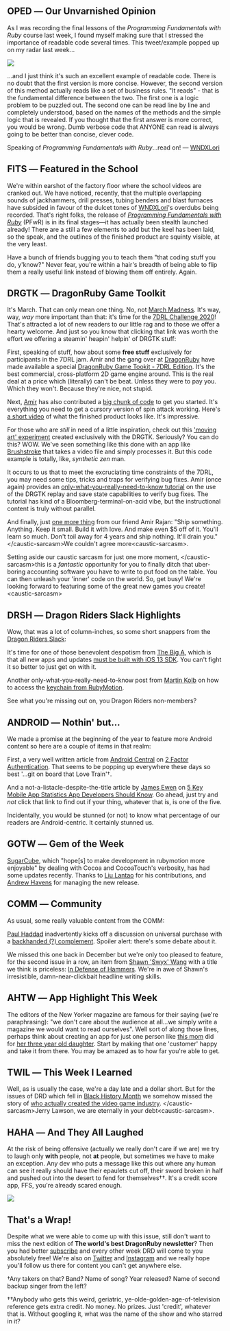 <div style="display:none;font−size:0;line−height:0;max−height:0;mso−hide:all">DRD055: It's the once-a-year special 7DRL Edition!</div>

## OPED ― Our Unvarnished Opinion

As I was recording the final lessons of the _Programming Fundamentals with Ruby_ course last week, I found myself making sure that I stressed the importance of readable code several times. This tweet/example popped up on my radar last week... 

![](http://intellog.com/assets/png/dumb-verbose-590x454.png)

...and I just think it's such an excellent example of readable code. There is no doubt that the first version is more concise. However, the second version of this method actually reads like a set of business rules. "It reads" - that is the fundamental difference between the two. The first one is a logic problem to be puzzled out. The second one can be read line by line and completely understood, based on the names of the methods and the simple logic that is revealed. If you thought that the first answer is more correct, you would be wrong. Dumb verbose code that ANYONE can read is always going to be better than concise, clever code.

Speaking of _Programming Fundamentals with Ruby_...read on! ― [WNDXLori](https://twitter.com/wndxlori)

## FITS ― Featured in the School

We're within earshot of the factory floor where the school videos are cranked out. We have noticed, recently, that the multiple overlapping sounds of jackhammers, drill presses, tubing benders and blast furnaces have subsided in favour of the dulcet tones of [WNDXLori](https://twitter.com/wndxlori)'s overdubs being recorded. That's right folks, the release of [_Programming Fundamentals with Ruby_](https://wndx.school/p/ruby-programming-fundamentals) (PFwR) is in its final stages―it has actually been stealth launched already! There are a still a few elements to add but the keel has been laid, so the speak, and the outlines of the finished product are squinty visible, at the very least.

Have a bunch of friends bugging you to teach them "that coding stuff you do, y'know?" Never fear, you're within a hair's breadth of being able to flip them a really useful link instead of blowing them off entirely. Again.

## DRGTK ― DragonRuby Game Toolkit

It's March. That can only mean one thing. No, not [March Madness](https://www.ncaa.com/march-madness). It's way, way, *way* more important than that: it's time for the [7DRL Challenge 2020](https://itch.io/jam/7drl-challenge-2020)! That's attracted a lot of new readers to our little rag and to those we offer a hearty welcome. And just so you know that clicking that link was worth the effort we offering a steamin' heapin' helpin' of DRGTK stuff:

First, speaking of stuff, how about some **free stuff** exclusively for participants in the 7DRL jam. Amir and the gang over at [DragonRuby](https://dragonruby.itch.io/dragonruby-gtk) have made available a special [DragonRuby Game Tookit - 7DRL Edition](http://7drl.dragonruby.org). It's the best commercial, cross-platform 2D game engine around. This is the real deal at a price which (literally) can't be beat. Unless they were to pay you. Which they won't. Because they're nice, not stupid.

Next, [Amir](https:/twitter.com/amirrajan) has also contributed a [big chunk of code](https://github.com/amirrajan/dragonruby-link-to-the-past/blob/master/app/main.rb) to get you started. It's everything you need to get a cursory version of spin attack working. Here's [a short video](https://www.youtube.com/watch?v=34-MBHvtwXs) of what the finished product looks like. It's impressive.

For those who are _still_ in need of a little inspiration, check out this ['moving art' experiment](https://twitter.com/amirrajan/status/1234260633660600320) created exclusively with the DRGTK. Seriously? You can do this? WOW. We've seen something like this done with an app like [Brushstroke](https://apps.apple.com/ca/app/brushstroke/id824421012) that takes a video file and simply processes it. But this code example is totally, like, _synthetic zen_ man.

It occurs to us that to meet the excruciating time constraints of the 7DRL, you may need some tips, tricks and traps for verifying bug fixes. Amir (once again) provides an [only-what-you-really-need-to-know tutorial](https://www.twitch.tv/videos/555918434) on the use of the DRGTK replay and save state capabilities to verify bug fixes. The tutorial has kind of a Bloomberg-terminal-on-acid vibe, but the instructional content is truly without parallel.

And finally, just [one more thing](https://twitter.com/amirrajan/status/1225120441712463872) from our friend Amir Rajan: "Ship something. Anything. Keep it small. Build it with love. And make even $5 off of it. You'll learn so much. Don't toil away for 4 years and ship nothing. It'll drain you." &lt;/caustic-sarcasm&gt;We couldn't agree more&lt;caustic-sarcasm&gt;.

Setting aside our caustic sarcasm for just one more moment, &lt;/caustic-sarcasm&gt;this is a _fantastic_ opportunity for you to finally ditch that uber-boring accounting software you have to write to put food on the table. You can then unleash your 'inner' code on the world. So, get busy! We're looking forward to featuring some of the great new games you create!&lt;caustic-sarcasm&gt;

## DRSH ― Dragon Riders Slack Highlights

Wow, that was a lot of column-inches, so some short snappers from the [Dragon Riders Slack](https://motioneers.slack.com):

It's time for one of those benevolent despotism from [The Big A](https://developer.apple.com), which is that all new apps and updates [must be built with iOS 13 SDK](https://motioneers.slack.com/archives/C055RS0VA/p1582124225040500). You can't fight it so better to just get on with it.

Another only-what-you-really-need-to-know post from [Martin Kolb](https://motioneers.slack.com/team/) on how to access the [keychain from RubyMotion](https://motioneers.slack.com/archives/C055RDLS0/p1577879177059000?thread_ts=1577790451.053900&cid=C055RDLS0).

See what you're missing out on, you Dragon Riders non-members?

## ANDROID ― Nothin' but...

We made a promise at the beginning of the year to feature more Android content so here are a couple of items in that realm:

First, a very well written article from [Android Central](https://www.androidcentral.com) on [2 Factor Authentication](https://twitter.com/Yubico/status/1218326639756447744). That seems to be popping up everywhere these days so best '...git on board that Love Train'†.

And a not-a-listacle-despite-the-title article by [James Ewen](https://twitter.com/jamesewentech) on [5 Key Mobile App Statistics App Developers Should Know](https://hackernoon.com/five-key-mobile-app-statistics-app-developers-should-know-af6fe432578). Go ahead, just try and _not_ click that link to find out if your thing, whatever that is, is one of the five.

Incidentally, you would be stunned (or not) to know what percentage of our readers are Android-centric. It certainly stunned us.

## GOTW ― Gem of the Week

[SugarCube](https://github.com/rubymotion-community/sugarcube), which "hope[s] to make development in rubymotion more enjoyable" by dealing with Cocoa and CocoaTouch's verbosity, has had some updates recently. Thanks to [Liu Lantao](https://github.com/Lax) for his contributions, and [Andrew Havens](https://github.com/andrewhavens) for managing the new release.

## COMM ― Community

As usual, some really valuable content from the COMM:

[Paul Haddad](https://twitter.com/tapbot_paul) inadvertently kicks off a discussion on universal purchase with a [backhanded (?) complement](https://twitter.com/tapbot_paul/status/1225147208498020352). Spoiler alert: there's some debate about it.

We missed this one back in December but we're only too pleased to feature, for the second issue in a row, an item from [Shawn 'Swyx' Wang](https://twitter.com/swyx) with a title we think is priceless: [In Defense of Hammers](https://www.swyx.io/writing/hammers/). We're in awe of Shawn's irresistible, damn-near-clickbait headline writing skills.

## AHTW ― App Highlight This Week

The editors of the New Yorker magazine are famous for their saying (we're paraphrasing): "we don't care about the audience at all...we simply write a magazine we would want to read ourselves". Well sort of along those lines, perhaps think about creating an app for just one person like [this mom](https://apps.apple.com/us/developer/inyeong-kim/id1493031481) did for [her three year old daughter](https://apps.apple.com/us/app/memory-monsters/id1492646027). Start by making that one 'customer' happy and take it from there. You may be amazed as to how far you're able to get.

## TWIL ― This Week I Learned

Well, as is usually the case, we're a day late and a dollar short. But for the issues of DRD which fell in [Black History Month](https://en.wikipedia.org/wiki/Black_History_Month) we somehow missed the story of [who actually created the video game industry](https://twitter.com/namnum/status/1233058869833863168). &lt;/caustic-sarcasm&gt;Jerry Lawson, we are eternally in your debt&lt;caustic-sarcasm&gt;.

## HAHA ― And They All Laughed

At the risk of being offensive (actually we really don't care if we are) we try to laugh only **with** people, not **at** people, but sometimes we have to make an exception. Any dev who puts a message like this out where any human can see it really should have their epaulets cut off, their sword broken in half and pushed out into the desert to fend for themselves††. It's a credit score app, FFS, you're already scared enough.

![](http://intellog.com/assets/png/error-message-590x301.png)

## That's a Wrap!

Despite what we were able to come up with this issue, still don't want to miss the next edition of **The world's best DragonRuby newsletter**? Then you had better [subscribe](https://motivated-experimenter-209.ck.page/bd51551808?ck_subscriber_id=612863934) and every other week DRD will come to you absolutely free! We're also on [Twitter](https://twitter.com/wndxschool) and [Instagram](https://instagram.com/wndxschool) and we really hope you'll follow us there for content you can't get anywhere else.

†Any takers on that? Band? Name of song? Year released? Name of second backup singer from the left?

††Anybody who gets this weird, geriatric, ye-olde-golden-age-of-television reference gets extra credit. No money. No prizes. Just 'credit', whatever that is. Without googling it, what was the name of the show and who starred in it?

